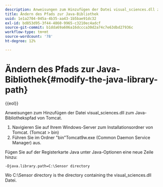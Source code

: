 ```yaml
---
description: Anweisungen zum Hinzufügen der Datei visual_sciences.dll zum Java-Bibliothekspfad von Tomcat.
title: Ändern des Pfads zur Java-Bibliothek
uuid: 1e1a2704-045a-4b35-aa43-1b5bae91dc32
exl-id: bd853d95-3f44-4860-9965-c3210ec4adcf
source-git-commit: b1dda69a606a16dccca30d2a74c7e63dbd27936c
workflow-type: tm+mt
source-wordcount: '78'
ht-degree: 12%

---
```


# Ändern des Pfads zur Java-Bibliothek{#modify-the-java-library-path}

{{eol}}

Anweisungen zum Hinzufügen der Datei visual_sciences.dll zum Java-Bibliothekspfad von Tomcat.

1. Navigieren Sie auf Ihrem Windows-Server zum Installationsordner von Tomcat. (Tomcat > bin)
1. Führen Sie im Ordner &quot;bin&quot;Tomcat9w.exe (Common Daemon Service Manager) aus.

Fügen Sie auf der Registerkarte Java unter Java-Optionen eine neue Zeile hinzu:

```
-Djava.library.path=C:\Sensor directory
```

Wo C:\Sensor directory is the directory containing the visual_sciences.dll Datei.
